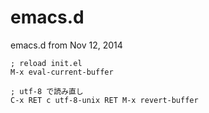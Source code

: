 emacs.d
=======

emacs.d from Nov 12, 2014

    ; reload init.el
    M-x eval-current-buffer

    ; utf-8 で読み直し
    C-x RET c utf-8-unix RET M-x revert-buffer


